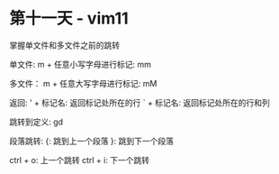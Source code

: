 # 第十一天 - vim11

掌握单文件和多文件之前的跳转

单文件:
m + 任意小写字母进行标记: mm

多文件：
m + 任意大写字母进行标记: mM

返回:
' + 标记名: 返回标记处所在的行
` + 标记名: 返回标记处所在的行和列

跳转到定义: gd

段落跳转:
{: 跳到上一个段落
}: 跳到下一个段落

ctrl + o: 上一个跳转
ctrl + i: 下一个跳转
